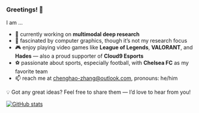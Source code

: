 ### Greetings! 👋

I am ...
- 🔭 currently working on **multimodal deep research**
- 🧩 fascinated by computer graphics, though it’s not my research focus
- 🎮 enjoy playing video games like **League of Legends**, **VALORANT**, and **Hades** — also a proud supporter of **Cloud9 Esports**
- ⚽️ passionate about sports, especially football, with **Chelsea FC** as my favorite team
- 📫 reach me at chenghao-zhang@outlook.com, pronouns: he/him

💡 Got any great ideas? Feel free to share them — I’d love to hear from you!

[![GitHub stats](https://github-readme-stats.vercel.app/api?username=SnowNation101&show_icons=true)](https://github.com/anuraghazra/github-readme-stats)
